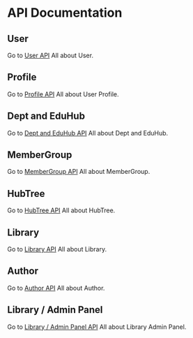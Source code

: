 # API Documentation

## User
Go to [User API](userRouteAPI.md)
All about User.

## Profile
Go to [Profile API](profileRouteAPI.md)
All about User Profile.

## Dept and EduHub
Go to [Dept and EduHub API](deptRouteAPI.md)
All about Dept and EduHub.

## MemberGroup
Go to [MemberGroup API](memberGroupRouteAPI.md)
All about MemberGroup.

## HubTree
Go to [HubTree API](hubTreeRouteAPI.md)
All about HubTree.

## Library
Go to [Library API](libraryRouteAPI.md)
All about Library.

## Author
Go to [Author API](authorRouteAPI.md)
All about Author.

## Library / Admin Panel
Go to [Library / Admin Panel API](libraryAdminRouteAPI.md)
All about Library Admin Panel.

